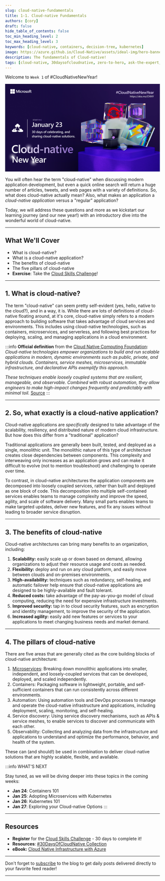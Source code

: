 ```yaml
---
slug: cloud-native-fundamentals
title: 1-1. Cloud-native Fundamentals 
authors: [cory]
draft: false
hide_table_of_contents: false
toc_min_heading_level: 2
toc_max_heading_level: 3
keywords: [cloud-native, containers, decision-tree, kubernetes]
image: https://azure.github.io/Cloud-Native/assets/ideal-img/hero-banner.e0a8d29.1030.png
description: The fundamentals of Cloud-native!
tags: [cloud-native, 30daysofcloudnative, zero-to-hero, ask-the-expert, azure-kubernetes-service]
---
```



Welcome to `Week 1` of #CloudNativeNewYear!


![Cloud-native New Year](../../static/img/cnny23/cnny-event-card.png)

You will often hear the term "cloud-native" when discussing modern application development, but even a quick online search will return a huge number of articles, tweets, and web pages with a variety of definitions. So, what does cloud-native actually mean? Also, what makes an application a *cloud-native application* versus a "regular" application? 

Today, we will address these questions and more as we kickstart our learning journey (and our new year!) with an introductory dive into the wonderful world of cloud-native. 

---

## What We'll Cover
 * What is cloud-native? 
 * What is a cloud-native application?
 * The benefits of cloud-native
 * The five pillars of cloud-native 
 * **Exercise**: Take the [Cloud Skills Challenge](https://aka.ms/CNNY/Challenge)!

---

## 1. What is cloud-native? 

The term "cloud-native" can seem pretty self-evident (yes, hello, native to the cloud?), and in a way, it is. 
While there are lots of definitions of cloud-native floating around, at it's core, cloud-native simply refers to a modern approach to building software that takes advantage of cloud services and environments. This includes using cloud-native technologies, such as containers, microservices, and serverless, and following best practices for deploying, scaling, and managing applications in a cloud environment.

:::info **Official definition** from the [Cloud Native Computing Foundation](https://www.cncf.io/):
*Cloud-native technologies empower organizations to build and run scalable applications in modern, dynamic environments such as public, private, and hybrid clouds. Containers, service meshes, microservices, immutable infrastructure, and declarative APIs exemplify this approach.*

*These techniques enable loosely coupled systems that are resilient, manageable, and observable. Combined with robust automation, they allow engineers to make high-impact changes frequently and predictably with minimal toil.* [Source](https://github.com/cncf/foundation/blob/main/charter.md)
:::

---

## 2. So, what exactly is a cloud-native application? 
 Cloud-native applications are *specifically* designed to take advantage of the scalability, resiliency, and distributed nature of modern cloud infrastructure.  But how does this differ from a "traditional" application?

Traditional applications are generally been built, tested, and deployed as a single, monolithic unit.  The monolithic nature of this type of architecture creates close dependencies between components.  This complexity and interweaving only increases as an application grows and can make it difficult to evolve (not to mention troubleshoot) and challenging to operate over time. 

To contrast, in cloud-native architectures the application components are decomposed into loosely coupled services, rather than built and deployed as one block of code. This decomposition into multiple self-contained services enables teams to manage complexity and improve the speed, agility, and scale of software delivery. Many small parts enables teams to make targeted updates, deliver new features, and fix any issues without leading to broader service disruption. 

---

## 3. The benefits of cloud-native
Cloud-native architectures can bring many benefits to an organization, including: 

1. **Scalability:** easily scale up or down based on demand, allowing organizations to adjust their resource usage and costs as needed.
2. **Flexibility:** deploy and run on any cloud platform, and easily move between clouds and on-premises environments.
3. **High-availability:** techniques such as redundancy, self-healing, and automatic failover help ensure that cloud-native applications are designed to be highly-available and fault tolerant.
4. **Reduced costs:** take advantage of the pay-as-you-go model of cloud computing, reducing the need for expensive infrastructure investments.
5. **Improved security:** tap in to cloud security features, such as encryption and identity management, to improve the security of the application.
6. **Increased agility:** easily add new features or services to your applications to meet changing business needs and market demand.

---

## 4. The pillars of cloud-native

There are five areas that are generally cited as the core building blocks of cloud-native architecture: 

1.	[Microservices](https://learn.microsoft.com/devops/deliver/what-are-microservices): Breaking down monolithic applications into smaller, independent, and loosely-coupled services that can be developed, deployed, and scaled independently.
2.	Containers: Packaging software in lightweight, portable, and self-sufficient containers that can run consistently across different environments.
3.	Automation: Using automation tools and DevOps processes to manage and operate the cloud-native infrastructure and applications, including deployment, scaling, monitoring, and self-healing.
4.	Service discovery: Using service discovery mechanisms, such as APIs & service meshes, to enable services to discover and communicate with each other.
5.	Observability: Collecting and analyzing data from the infrastructure and applications to understand and optimize the performance, behavior, and health of the system.

These can (and should!) be used in combination to deliver cloud-native solutions that are highly scalable, flexible, and available. 

:::info WHAT'S NEXT

Stay tuned, as we will be diving deeper into these topics in the coming weeks:

* **Jan 24**: Containers 101
* **Jan 25**: Adopting Microservices with Kubernetes
* **Jan 26**: Kubernetes 101
* **Jan 27**: Exploring your Cloud-native Options
:::

---

## Resources

* **Register** for the [Cloud Skills Challenge](https://aka.ms/Challenge) - 30 days to complete it!
* **Resources**: [#30DaysOfCloudNative Collection](https://aka.ms/CNNY/collection)
* **eBook:** [Cloud Native Infrastructure with Azure](https://azure.microsoft.com/resources/cloud-native-infrastructure-with-microsoft-azure/)

---

Don't forget to [subscribe](https://azure.github.io/Cloud-Native/cnny-2023/rss.xml?WT.mc_id=javascript-74010-ninarasi) to the blog to get daily posts delivered directly to your favorite feed reader!

---
